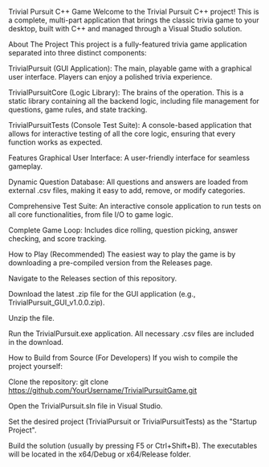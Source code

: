 Trivial Pursuit C++ Game
Welcome to the Trivial Pursuit C++ project! This is a complete, multi-part application that brings the classic trivia game to your desktop, built with C++ and managed through a Visual Studio solution.

About The Project
This project is a fully-featured trivia game application separated into three distinct components:

TrivialPursuit (GUI Application): The main, playable game with a graphical user interface. Players can enjoy a polished trivia experience.

TrivialPursuitCore (Logic Library): The brains of the operation. This is a static library containing all the backend logic, including file management for questions, game rules, and state tracking.

TrivialPursuitTests (Console Test Suite): A console-based application that allows for interactive testing of all the core logic, ensuring that every function works as expected.

Features
Graphical User Interface: A user-friendly interface for seamless gameplay.

Dynamic Question Database: All questions and answers are loaded from external .csv files, making it easy to add, remove, or modify categories.

Comprehensive Test Suite: An interactive console application to run tests on all core functionalities, from file I/O to game logic.

Complete Game Loop: Includes dice rolling, question picking, answer checking, and score tracking.

How to Play (Recommended)
The easiest way to play the game is by downloading a pre-compiled version from the Releases page.

Navigate to the Releases section of this repository.

Download the latest .zip file for the GUI application (e.g., TrivialPursuit_GUI_v1.0.0.zip).

Unzip the file.

Run the TrivialPursuit.exe application. All necessary .csv files are included in the download.

How to Build from Source (For Developers)
If you wish to compile the project yourself:

Clone the repository: git clone https://github.com/YourUsername/TrivialPursuitGame.git

Open the TrivialPursuit.sln file in Visual Studio.

Set the desired project (TrivialPursuit or TrivialPursuitTests) as the "Startup Project".

Build the solution (usually by pressing F5 or Ctrl+Shift+B). The executables will be located in the x64/Debug or x64/Release folder.
